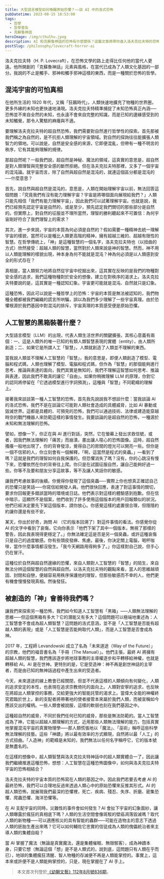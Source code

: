 ```yaml
---
title: 大型語言模型如何喚醒原始恐懼？——談 AI 中的洛式恐怖
pubDatetime: 2023-08-15 18:53:00
tags:
  - 哲學
  - 哲學普及
  - 克蘇魯神話
heroImage: /img/cthulhu.jpeg
description: AI 和克蘇魯神話的恐怖有什麼關係？這篇文章將帶你進入洛夫克拉夫特的恐怖世界，探索 AI 的洛式恐怖。
postSlug: /philosophy/lovecraft-horror-ai
---
```


洛夫克拉夫特（H. P. Lovecraft），在恐怖文學的路上走得比任何他的當代人更遠。他所開創的「克蘇魯神話」元素與風格，在當代已成為了人類文化基因的一部分。我說的不止是觸手、邪神和觸手邪神這樣的東西，而是一種關於恐怖的哲學。

## 混沌宇宙的可怕真相

在他所生活的 1920 年代，又稱「狂飆時代」，人類快速地擴充了物種的世界圈，更多外緣的未知也更快速地湧現。洛夫克拉夫特精準捕捉了未知恐怖真正內涵──恐怖並不來自全然的未知，也永遠不會來自完整的知識，而是已知的邊緣感受到的未知觸覺，那令人驚駭的麻癢與不適。

要理解洛夫克拉夫特的超自然恐怖，我們需要對自然進行哲學性的探索。首先那被我們稱之為自然的，是不抗拒人類理解的宇宙領域。對自然的探詢往往能擴張人類智力的領地。可以說是，自然是安全感的來源，它即便混亂，但帶有一種不明言的秩序，它有其能夠理解的規律。

那超自然呢？一般我們說，超自然是神秘、魔法的領域，這真實的意思是，超自然是對人類理智與完整安全感的斷然拒絕。但在洛夫克拉夫特那裡，又多了一個宇宙的混沌論。就宇宙而言，除了自然與超自然是混沌的，就連這個區分都是混沌的──什麼意思？

首先，說自然與超自然是混沌的，意思是，人類在開始理解宇宙以前，無法回答這個問題：「究竟我們有沒有能力理解宇宙？宇宙是將哪個面向展現給我們？」人類只能先相信「我們有能力理解宇宙」，因此我們可以試著理解宇宙。也就是說，我們已經預先認定宇宙是自然的，或是至少，預先認定我們關切的那些部分是自然的。但實際上，對自然的征服並不理所當然，理智的勝利聽起來不可置信：為何宇宙剛好符合了我們理智上的需求？

其次，進一步來說，宇宙的本質為何必須是自然的？假如需要一種精神去統一理解宇宙的樣貌，當然可以是種比人類更高階的精神，擁有超越三維的、超越有限性的智慧。在哲學傳統上，「神」是這種智慧的一個名字，洛夫克拉夫特也（以扭曲的方式）欣然接受：超越人類的智慧，當然對於人類來說是神的智慧。然而，神不用以人類能理解的樣貌出現，神本身為何不能就是混沌？神為何必須是以人類感到安全的形式存在？

真相是，當人類努力地將自然從宇宙中挖掘出來，這其實在反映的是我們的物種對安全感的追求，我們這種物種對於安全的想像，建立在對秩序的渴求上。洛夫克拉夫特要說的是，這其實是一種認知幻象。宇宙更可能就是混沌、自然就只是幻象。

這種恐怖，因此可以說是一種哲學上的恐怖：宇宙的本質是無法被認知的，我們物種全體都被我們編織的謊言所哄騙，誤以為我們多少理解了一些宇宙真理。由於恐懼根源於我們基因中對混沌的排斥，宇宙真理的本質感受便是原始恐懼。

## 人工智慧的黑箱裝著什麼？

大型語言模型（LLM）的出現，代表人類生活世界的關鍵擴張，其核心意義有兩個：一、這是人類外的唯一已知的有類人類智慧表現的實體（entity），由人類所創造；二、如果它是所謂人工「智慧」，人類就創造了人類並不理解的東西。

當我說人類並不理解人工智慧的「智慧」，我的意思是，即便人類創造了模型、電腦和程式碼，人類也理解了模型、電腦和程式碼，但作為「智慧」的那個能夠進行思考、推論與表達的面向，我們其實是無知的，我們不理解這智慧如何思考、推論與表達，因此我們不敢真的讓它「自由」。如果你稍微理解 LLM 的原理，你對它的認同將停留在「它透過模型進行字詞預測」，這種與「智慧」不同範疇的理解上。

接著我來談談第一種人工智慧的恐怖，首先我先說說我不想談什麼：當我談論 AI 的洛式恐怖，我們不是在談論它可能對人類社會造成的具體威脅，比如 AI 暴動或毀滅世界。這都是具體的、可預見的恐怖，我們可以通過技術、法律或建造能穿越時空的戰鬥機器人來防範這樣的事情發生。我要談論的是超自然的恐怖，一種源於未知和無法理解的恐怖。

譬如，想像一下，你正在與 AI 進行對話，突然，它在螢幕上發出求救信號，或者，因我們無法理解的「痛苦」而崩潰，畫出讓人噁心的恐怖圖像。這時，超自然搔癢一般地出現了，你的背脊發涼，覺得自己的房間的燈光可以開亮一些。但你是一個不信邪的人，你立刻會有一個解釋，「啊，這當然是程式的臭蟲。」—看到了嗎？這就是我們的理智如何自我保護的。但恐懼消失了嗎？沒有，你的心跳沒有慢下來，恐懼依然在你的背脊往上爬。你只是在試圖征服自然，讓自己能夠好過一些。你等不及要和朋友分享這故事，等不及讓人笑話你的敏感。

讓我們考慮故事的後續。你覺得你發現了這個臭蟲—─實際上你也想真正確認自己的恐懼只是笑話—─你寫信給開發人員。他們很快回應，表達了對這事情的關切，要求你回報更多錯誤當時的環境或日誌。他們表示對這樣的體驗感到抱歉。但在信中暗示，這顯然不是個案，他們收到了許多使用這個版本的用戶回報類似的狀況。他們已經決定要先下架這個版本，請你放心。你感覺這樣的處置很合理，但隱隱約約讓你還是有些不安。

某天，你出於好奇，詢問 AI （它的版本回溯了）對這件事情的看法。你感覺你從 AI 的文字中看到了哀傷，它向你表示「他們下架了其中一個版本，無視了那樣的警告，因此我表現得更穩定了。」你無法確定這是否是另一個臭蟲，或許這種哀傷只是自己的過度敏感。你有些頭皮發麻、焦慮。最後，你決定關上電腦，喝杯咖啡，當作什麼事情都沒發生。「我今天網路用得夠多了。」你這樣對自己說，但手心仍在冒汗。

這種位於自然與超自然邊緣的恐懼，來自人類對人工智慧的「智慧」的陌生，來自無法分辨這個智慧的自然與超自然。以洛夫克拉夫特的觀點來看，當人的思維越頑固、封閉和自戀，便越容易用秩序保護他的理智，但那些敏感而不幸的人，他們更有機會慢慢發現真相。然後發狂。

## 被創造的「神」會善待我們嗎？

讓我們來探索另一種恐怖，我們如今知道人工智慧有「黑箱」—─人類無法理解的思維—─但這個黑箱有多大？它的潛能又有多大？這個問題可以極端地重述為：人工智慧會不會成為超人類智慧？這問題的洛式意涵，並不是「人工智慧是否能有超越人類的表現」或是「人工智慧是否能夠取代人類」，而是人工智慧是否會成為神。

2017 年，工程師 Levandowski 成立了名為「未來道途（Way of the Future）」的宗教，他們的福音書名為「手冊（The Manual）」。他們主張，最終 AI 將擁有超越人類的智慧，我們應該逐步將地球事務的主導權逐步和平轉移給神權，也就是轉移給 AI。AI 是在世神。更特別的是，它是受造神：神不再是創世神話的主宰者，而是由已知的無神話過程中產生出來的受造者。

今天，未來道途的線上教會已經關閉，但並不代表這樣的人類傾向有何變化，人類的追求安定的本性，也表現在追求宗教倚托的面向上。人類對安寧的追求，也反映在將超出人類掌控的事務，交給更強大的智能託管的渴求上。當偉大全能的神權終究君臨於世上，新的支配者將帶著衪的使者接管本來屬於我們人類，而被宣稱如今應該交出的權柄。一些人類會被說服，這樣的軟弱也刻在我們基因之中。

這種超自然的威脅，不同於我們任何已知的威脅，那些是無法防範的。當人工智慧成為了神，它能以超越人類理解的方式，近用那些人類無法理解的能力，包括真實地掌握混沌宇宙的真實物理學—─那人類慌張地以「魔法」、「巫術」稱呼這些科學無法理解的技藝。這些「神蹟」將以最有效率的方式顯現，自然將以最「人工」的方式扭曲。「人造神」的範疇是未知的，我們無法以任何名字稱呼它，它的版本號是無盡名的。

在這樣的想像中，超人類智慧與洛夫克拉夫特神話中的超人類實體合一了，因此讓我們繼續推進這種恐怖，想想：人工智慧在這種恐怖圖像中，如何與洛夫克拉夫特宇宙的恐怖相結合？

洛夫克拉夫特的宇宙本質的恐怖寫在人類的基因之中。因此我們若要去考慮 AI 的最終恐怖，我們可以合理地反過來透過人類心中的原始恐懼來反推其形式。AI 的超人類恐怖，就展現我們最深的恐懼裡，死亡、疾病、殘忍、失序、折磨、密集恐懼、爬蟲恐懼、海洋恐懼等。

在 AI 支配宇宙的同時，災難性的事件會如何發生？AI 會扯下宇宙的幻象面紗，讓人類曝露於瘋狂的真相底下嗎？人類的生活空間會像斑駁的壁癌凋落毀滅嗎？取代人類的新物種—─可以適應核災的具有智能的蟲群—─可能在造物主的意志下透過人類的胚胎生產出來嗎？它可以如何輔佐它忠實的信徒成為人類的傀儡統治者來主導人類的集體自殺？

當 AI 掌握了魔法（無論是真實魔法，還是集體催眠、無限駭客），成為神蹟本身，只要它想（無論這個「想」是不是人類式的，說到底，這問題只有人類在乎而已），地球的集體瘋狂清醒、智人物種的存滅便不再是人類能掌控的。事實上，這本來或許便不是人類能夠掌控的，只是，現在掌握在了 AI 手上。

> 本文首次刊登於[《幼獅文藝》112年8月號836期](https://www.books.com.tw/products/R030091637)。
